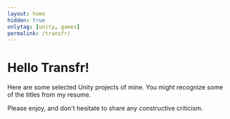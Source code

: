 ```yaml
---
layout: home
hidden: true
onlytag: [unity, games]
permalink: /transfr/
---
```


# Hello Transfr!

Here are some selected Unity projects of mine. You might recognize some of the titles from my resume. 

Please enjoy, and don't hesitate to share any constructive criticism.